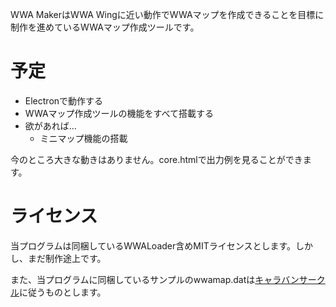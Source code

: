 WWA MakerはWWA Wingに近い動作でWWAマップを作成できることを目標に制作を進めているWWAマップ作成ツールです。

# 予定
 - Electronで動作する
 - WWAマップ作成ツールの機能をすべて搭載する
 - 欲があれば...
   - ミニマップ機能の搭載

今のところ大きな動きはありません。core.htmlで出力例を見ることができます。

# ライセンス

当プログラムは同梱しているWWALoader含めMITライセンスとします。しかし、まだ制作途上です。

また、当プログラムに同梱しているサンプルのwwamap.datは[キャラバンサークル](http://www.wwajp.com)に従うものとします。